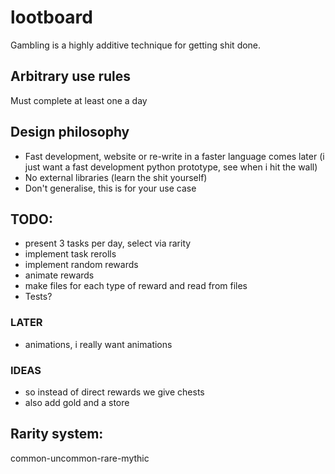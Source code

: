 # lootboard
Gambling is a highly additive technique for getting shit done.

## Arbitrary use rules
Must complete at least one a day

## Design philosophy
- Fast development, website or re-write in a faster language comes later (i just want a fast development python prototype, see when i hit the wall)
- No external libraries (learn the shit yourself)
- Don't generalise, this is for your use case

## TODO:
 - present 3 tasks per day, select via rarity
 - implement task rerolls
 - implement random rewards
 - animate rewards
 - make files for each type of reward and read from files
 - Tests?

### LATER
 - animations, i really want animations
### IDEAS
 - so instead of direct rewards we give chests
 - also add gold and a store

## Rarity system:
common-uncommon-rare-mythic
